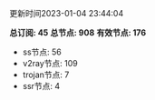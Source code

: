 更新时间2023-01-04 23:44:04

**总订阅: 45**
**总节点: 908**
**有效节点: 176**
- ss节点: 56
- v2ray节点: 109
- trojan节点: 7
- ssr节点: 4
